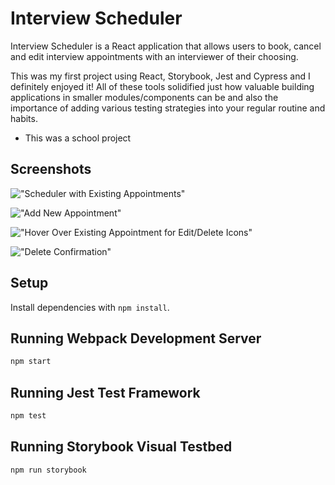 # Interview Scheduler
Interview Scheduler is a React application that allows users to book, cancel and edit interview appointments with an interviewer of their choosing.

This was my first project using React, Storybook, Jest and Cypress and I definitely enjoyed it! All of these tools solidified just how valuable building applications in smaller modules/components can be and also the importance of adding various testing strategies into your regular routine and habits.

* This was a school project

## Screenshots
!["Scheduler with Existing Appointments"](https://github.com/akbartels/scheduler/blob/master/docs/Scheduler_with_Appointments.png?raw=true)

!["Add New Appointment"](https://github.com/akbartels/scheduler/blob/master/docs/Scheduler_Add_New_Appointment.png?raw=true)

!["Hover Over Existing Appointment for Edit/Delete Icons"](https://github.com/akbartels/scheduler/blob/master/docs/Scheduler_Hover_Edit_Delete_Revealed.png?raw=true)

!["Delete Confirmation"](https://github.com/akbartels/scheduler/blob/master/docs/Scheduler_Delete_Confirmation.png?raw=true)

## Setup

Install dependencies with `npm install`.

## Running Webpack Development Server

```sh
npm start
```

## Running Jest Test Framework

```sh
npm test
```

## Running Storybook Visual Testbed

```sh
npm run storybook
```
